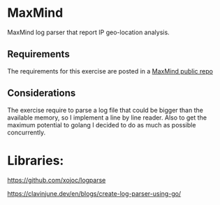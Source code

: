 # MaxMind

MaxMind log parser that report IP geo-location analysis.

## Requirements

The requirements for this exercise are posted in a [MaxMind public repo](https://github.com/maxmind/dev-hire-homework)

## Considerations

The exercise require to parse a log file that could be bigger than the available memory, so I implement a line by line reader. Also to get the maximum potential to golang
I decided to do as much as possible concurrently.


# Libraries:
https://github.com/xojoc/logparse

https://clavinjune.dev/en/blogs/create-log-parser-using-go/
